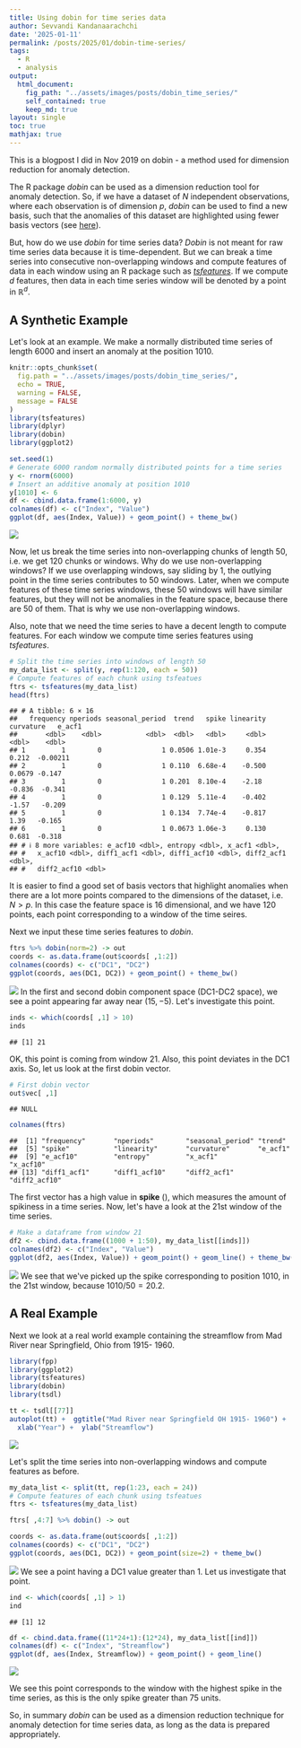 ```yaml
---
title: Using dobin for time series data
author: Sevvandi Kandanaarachchi
date: '2025-01-11'
permalink: /posts/2025/01/dobin-time-series/
tags:
  - R
  - analysis
output: 
  html_document:
    fig_path: "../assets/images/posts/dobin_time_series/"
    self_contained: true
    keep_md: true
layout: single
toc: true
mathjax: true    
---
```

<script src="https://cdn.mathjax.org/mathjax/latest/MathJax.js?config=TeX-AMS-MML_HTMLorMML" type="text/javascript"></script>

This is a blogpost I did in Nov 2019 on dobin -  a method used for dimension reduction for anomaly detection. 

The R package *dobin* can be used as a dimension reduction tool for anomaly detection. So, if we have a dataset of $N$ independent observations,  where each observation is of dimension $p$, *dobin* can be used to find a new basis, such that the anomalies of this dataset are highlighted using fewer basis vectors (see [here](https://sevvandi.github.io/dobin/index.html)). 

But, how do we use *dobin* for time series data? *Dobin* is not meant for  raw time series data because it is time-dependent. But we can break a time series into consecutive non-overlapping windows and compute features of data in each window using an R package such as [*tsfeatures*](https://pkg.robjhyndman.com/tsfeatures/). If we compute $d$  features, then data in each time series window will be denoted by a point in $\mathbb{R}^d$. 

## A Synthetic Example
Let's look at an example. We make a normally distributed time series of length $6000$ and  insert an anomaly at the position $1010$.


```r
knitr::opts_chunk$set(
  fig.path = "../assets/images/posts/dobin_time_series/",
  echo = TRUE,
  warning = FALSE,
  message = FALSE
)
library(tsfeatures)
library(dplyr)
library(dobin)
library(ggplot2)
```


```r
set.seed(1)
# Generate 6000 random normally distributed points for a time series
y <- rnorm(6000)
# Insert an additive anomaly at position 1010
y[1010] <- 6
df <- cbind.data.frame(1:6000, y)
colnames(df) <- c("Index", "Value")
ggplot(df, aes(Index, Value)) + geom_point() + theme_bw()
```

![](../assets/images/posts/dobin_time_series/synthetic-1.png)<!-- -->

Now, let us break the time series into non-overlapping chunks of length $50$, i.e. we get $120$ chunks or windows. Why do we use non-overlapping windows? If we use overlapping windows, say sliding by $1$, the outlying point in the time series contributes to $50$ windows. Later, when we compute features of these time series windows, these $50$ windows will have similar features, but they will not be anomalies in the feature space, because there are $50$ of them. That is why we use non-overlapping windows. 


Also, note that we need the time series to have a decent length to compute features.  For each window we compute time series features using *tsfeatures*.


```r
# Split the time series into windows of length 50
my_data_list <- split(y, rep(1:120, each = 50))
# Compute features of each chunk using tsfeatues
ftrs <- tsfeatures(my_data_list)
head(ftrs)
```

```
## # A tibble: 6 × 16
##   frequency nperiods seasonal_period  trend   spike linearity curvature   e_acf1
##       <dbl>    <dbl>           <dbl>  <dbl>   <dbl>     <dbl>     <dbl>    <dbl>
## 1         1        0               1 0.0506 1.01e-3     0.354    0.212  -0.00211
## 2         1        0               1 0.110  6.68e-4    -0.500    0.0679 -0.147  
## 3         1        0               1 0.201  8.10e-4    -2.18    -0.836  -0.341  
## 4         1        0               1 0.129  5.11e-4    -0.402   -1.57   -0.209  
## 5         1        0               1 0.134  7.74e-4    -0.817    1.39   -0.165  
## 6         1        0               1 0.0673 1.06e-3     0.130    0.681  -0.318  
## # ℹ 8 more variables: e_acf10 <dbl>, entropy <dbl>, x_acf1 <dbl>,
## #   x_acf10 <dbl>, diff1_acf1 <dbl>, diff1_acf10 <dbl>, diff2_acf1 <dbl>,
## #   diff2_acf10 <dbl>
```
It is easier to find a good set of basis vectors that highlight anomalies when there are a lot more points compared to the dimensions of the dataset, i.e. $N > p$. In this case the feature space is $16$ dimensional, and we have $120$ points, each point corresponding to a window of the time seires. 

Next we input these time series features to *dobin*. 

```r
ftrs %>% dobin(norm=2) -> out
coords <- as.data.frame(out$coords[ ,1:2])
colnames(coords) <- c("DC1", "DC2")
ggplot(coords, aes(DC1, DC2)) + geom_point() + theme_bw()
```

![](../assets/images/posts/dobin_time_series/dobin-1.png)<!-- -->
In the first and second dobin component space (DC1-DC2 space), we see a point appearing far away near $(15, -5)$. Let's investigate this point.


```r
inds <- which(coords[ ,1] > 10)
inds
```

```
## [1] 21
```
OK, this point is coming from window 21.  Also, this point deviates in the DC1 axis. So, let us look at the first dobin vector. 

```r
# First dobin vector
out$vec[ ,1]
```

```
## NULL
```

```r
colnames(ftrs)
```

```
##  [1] "frequency"       "nperiods"        "seasonal_period" "trend"          
##  [5] "spike"           "linearity"       "curvature"       "e_acf1"         
##  [9] "e_acf10"         "entropy"         "x_acf1"          "x_acf10"        
## [13] "diff1_acf1"      "diff1_acf10"     "diff2_acf1"      "diff2_acf10"
```
The first vector has a high value in **spike** (), which measures the amount of spikiness in a time series. Now, let's have a look at the 21st window of the time series. 


```r
# Make a dataframe from window 21
df2 <- cbind.data.frame((1000 + 1:50), my_data_list[[inds]])
colnames(df2) <- c("Index", "Value")
ggplot(df2, aes(Index, Value)) + geom_point() + geom_line() + theme_bw()
```

![](../assets/images/posts/dobin_time_series/analysis3-1.png)<!-- -->
We see that we've picked up the spike corresponding to position $1010$, in the 21st window, because $1010/50 = 20.2$.


## A Real Example
Next we look at a real world example containing the streamflow from Mad River near Springfield, Ohio from 1915- 1960.


```r
library(fpp)
library(ggplot2)
library(tsfeatures)
library(dobin)
library(tsdl)

tt <- tsdl[[77]]
autoplot(tt) +  ggtitle("Mad River near Springfield OH 1915- 1960") +
  xlab("Year") +  ylab("Streamflow")
```

![](../assets/images/posts/dobin_time_series/realEx-1.png)<!-- -->

Let's split the time series into non-overlapping windows and compute features as before. 

```r
my_data_list <- split(tt, rep(1:23, each = 24))
# Compute features of each chunk using tsfeatues
ftrs <- tsfeatures(my_data_list)

ftrs[ ,4:7] %>% dobin() -> out

coords <- as.data.frame(out$coords[ ,1:2])
colnames(coords) <- c("DC1", "DC2")
ggplot(coords, aes(DC1, DC2)) + geom_point(size=2) + theme_bw()
```

![](../assets/images/posts/dobin_time_series/feat2-1.png)<!-- -->
We see a point having a DC1 value greater than 1. Let us investigate that point. 



```r
ind <- which(coords[ ,1] > 1)
ind
```

```
## [1] 12
```

```r
df <- cbind.data.frame((11*24+1):(12*24), my_data_list[[ind]])
colnames(df) <- c("Index", "Streamflow")
ggplot(df, aes(Index, Streamflow)) + geom_point() + geom_line()
```

![](../assets/images/posts/dobin_time_series/dobin2-1.png)<!-- -->

We see this point corresponds to the window with the highest spike in the time series, as this is the only spike greater than 75 units. 


So, in summary *dobin* can be used as a dimension reduction technique for anomaly detection for time series data,  as long as the data is prepared appropriately. 
